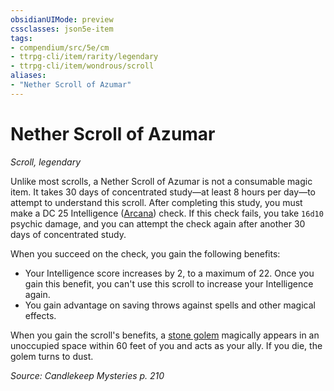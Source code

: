 ```yaml
---
obsidianUIMode: preview
cssclasses: json5e-item
tags:
- compendium/src/5e/cm
- ttrpg-cli/item/rarity/legendary
- ttrpg-cli/item/wondrous/scroll
aliases: 
- "Nether Scroll of Azumar"
---
```

# Nether Scroll of Azumar
*Scroll, legendary*  


Unlike most scrolls, a Nether Scroll of Azumar is not a consumable magic item. It takes 30 days of concentrated study—at least 8 hours per day—to attempt to understand this scroll. After completing this study, you must make a DC 25 Intelligence ([Arcana](/3-Mechanics/CLI/rules/skills.md#Arcana)) check. If this check fails, you take `16d10` psychic damage, and you can attempt the check again after another 30 days of concentrated study.

When you succeed on the check, you gain the following benefits:

- Your Intelligence score increases by 2, to a maximum of 22. Once you gain this benefit, you can't use this scroll to increase your Intelligence again.  
- You gain advantage on saving throws against spells and other magical effects.  

When you gain the scroll's benefits, a [stone golem](/3-Mechanics/CLI/bestiary/construct/stone-golem.md) magically appears in an unoccupied space within 60 feet of you and acts as your ally. If you die, the golem turns to dust.

*Source: Candlekeep Mysteries p. 210*